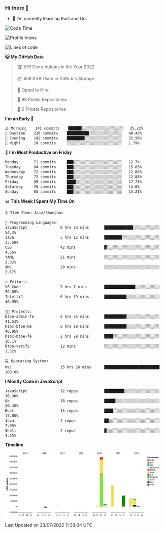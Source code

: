 ### Hi there 👋

- 🌱 I’m currently learning Rust and Go.

<!--START_SECTION:waka-->
![Code Time](http://img.shields.io/badge/Code%20Time-607%20hrs%2028%20mins-blue)

![Profile Views](http://img.shields.io/badge/Profile%20Views-0-blue)

![Lines of code](https://img.shields.io/badge/From%20Hello%20World%20I%27ve%20Written-895%20Thousand%20lines%20of%20code-blue)

**🐱 My GitHub Data** 

> 🏆 576 Contributions in the Year 2022
 > 
> 📦 458.8 kB Used in GitHub's Storage 
 > 
> 💼 Opted to Hire
 > 
> 📜 98 Public Repositories 
 > 
> 🔑 6 Private Repositories  
 > 
**I'm an Early 🐤** 

```text
🌞 Morning    141 commits    ██████░░░░░░░░░░░░░░░░░░░   25.22% 
🌆 Daytime    226 commits    ██████████░░░░░░░░░░░░░░░   40.43% 
🌃 Evening    182 commits    ████████░░░░░░░░░░░░░░░░░   32.56% 
🌙 Night      10 commits     ░░░░░░░░░░░░░░░░░░░░░░░░░   1.79%

```
📅 **I'm Most Productive on Friday** 

```text
Monday       71 commits     ███░░░░░░░░░░░░░░░░░░░░░░   12.7% 
Tuesday      84 commits     ███░░░░░░░░░░░░░░░░░░░░░░   15.03% 
Wednesday    72 commits     ███░░░░░░░░░░░░░░░░░░░░░░   12.88% 
Thursday     72 commits     ███░░░░░░░░░░░░░░░░░░░░░░   12.88% 
Friday       99 commits     ████░░░░░░░░░░░░░░░░░░░░░   17.71% 
Saturday     76 commits     ███░░░░░░░░░░░░░░░░░░░░░░   13.6% 
Sunday       85 commits     ███░░░░░░░░░░░░░░░░░░░░░░   15.21%

```


📊 **This Week I Spent My Time On** 

```text
⌚︎ Time Zone: Asia/Shanghai

💬 Programming Languages: 
JavaScript               8 hrs 23 mins       █████████████░░░░░░░░░░░░   54.3% 
Java                     5 hrs 12 mins       ████████░░░░░░░░░░░░░░░░░   33.69% 
CSS                      42 mins             █░░░░░░░░░░░░░░░░░░░░░░░░   4.56% 
YAML                     21 mins             ░░░░░░░░░░░░░░░░░░░░░░░░░   2.32% 
XML                      20 mins             ░░░░░░░░░░░░░░░░░░░░░░░░░   2.17%

🔥 Editors: 
VS Code                  9 hrs 7 mins        ██████████████░░░░░░░░░░░   59.05% 
IntelliJ                 6 hrs 19 mins       ██████████░░░░░░░░░░░░░░░   40.95%

🐱‍💻 Projects: 
btoe-admin-fe            6 hrs 25 mins       ██████████░░░░░░░░░░░░░░░   41.63% 
hsbc-btoe-be             6 hrs 19 mins       ██████████░░░░░░░░░░░░░░░   40.95% 
hsbc-btoe-fe             2 hrs 29 mins       ████░░░░░░░░░░░░░░░░░░░░░   16.1% 
btoe-verify              12 mins             ░░░░░░░░░░░░░░░░░░░░░░░░░   1.32%

💻 Operating System: 
Mac                      15 hrs 26 mins      █████████████████████████   100.0%

```

**I Mostly Code in JavaScript** 

```text
JavaScript               32 repos            █████████░░░░░░░░░░░░░░░░   36.36% 
Go                       18 repos            █████░░░░░░░░░░░░░░░░░░░░   20.45% 
Rust                     15 repos            ████░░░░░░░░░░░░░░░░░░░░░   17.05% 
Java                     7 repos             ██░░░░░░░░░░░░░░░░░░░░░░░   7.95% 
Shell                    4 repos             █░░░░░░░░░░░░░░░░░░░░░░░░   4.55%

```


**Timeline**

![Chart not found](https://raw.githubusercontent.com/elton/elton/main/charts/bar_graph.png) 


 Last Updated on 23/07/2022 11:33:04 UTC
<!--END_SECTION:waka-->

<!--
**elton/elton** is a ✨ _special_ ✨ repository because its `README.md` (this file) appears on your GitHub profile.

Here are some ideas to get you started:

- 🔭 I’m currently working on ...
- 🌱 I’m currently learning ...
- 👯 I’m looking to collaborate on ...
- 🤔 I’m looking for help with ...
- 💬 Ask me about ...
- 📫 How to reach me: ...
- 😄 Pronouns: ...
- ⚡ Fun fact: ...
-->
